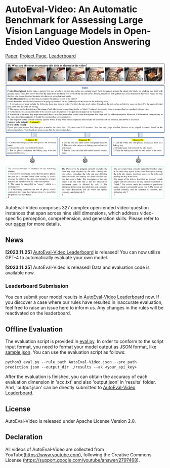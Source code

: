 # AutoEval-Video: An Automatic Benchmark for Assessing Large Vision Language Models in Open-Ended Video Question Answering
[Paper](), [Project Page](https://github.com/Xiuyuan-Chen/AutoEval-Video), [Leaderboard]()

<p align="center">
  <img src="https://github.com/Xiuyuan-Chen/AutoEval-Video/blob/main/overview.png" />
</p>
 
  AutoEval-Video comprises 327 complex open-ended video-question instances that span across nine skill dimensions, which address video-specific perception, comprehension, and generation skills. Please refer to our [paper]() for more details.
## News
**[2023.11.25]** [AutoEval-Video Leaderboard]() is released! You can now utilize GPT-4 to automatically evaluate your own model.

**[2023.11.25]** AutoEval-Video is released! Data and evaluation code is available now.

### Leaderboard Submission

You can submit your model results in [AutoEval-Video Leaderboard]() now. If you discover a case where our rules have resulted in inaccurate evaluation, feel free to raise an issue here to inform us. Any changes in the rules will be reactivated on the leaderboard.

## Offline Evaluation

The evaluation script is provided in [eval.py](https://github.com/Xiuyuan-Chen/AutoEval-Video/eval.py). In order to conform to the script input format, you need to format your model output as JSON format, like [sample.json](). You can use the evaluation script as follows:

```shell
python3 eval.py --rule_path AutoEval-Video.json --pre_path prediction.json --output_dir ./results --ak <your_api_key>
```

After the evaluation is finished, you can obtain the accuracy of each evaluation dimension in 'acc.txt' and also 'output.json' in 'results' folder. And, 'output.json' can be directly submitted to [AutoEval-Video Leaderboard]().


## License
AutoEval-Video is released under Apache License Version 2.0.


## Declaration
All videos of AutoEval-Video are collected from YouTube(https://www.youtube.com), following the Creative Commons License (https://support.google.com/youtube/answer/2797468).

<!-- ## Citation
If you find AutoEval-Video useful for your research and applications, please cite using this BibTeX:
```bibtex

``` -->
